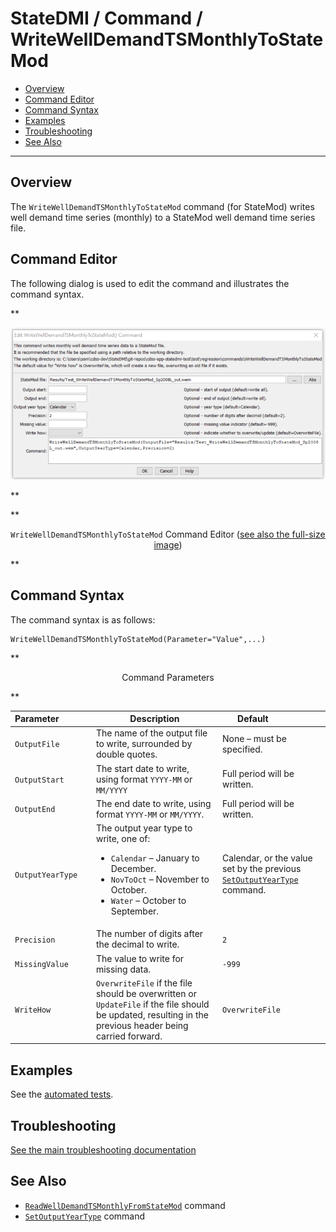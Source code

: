 # StateDMI / Command / WriteWellDemandTSMonthlyToStateMod #

* [Overview](#overview)
* [Command Editor](#command-editor)
* [Command Syntax](#command-syntax)
* [Examples](#examples)
* [Troubleshooting](#troubleshooting)
* [See Also](#see-also)

-------------------------

## Overview ##

The `WriteWellDemandTSMonthlyToStateMod` command (for StateMod)
writes well demand time series (monthly) to a StateMod well demand time series file.

## Command Editor ##

The following dialog is used to edit the command and illustrates the command syntax.

**<p style="text-align: center;">
![WriteWellDemandTSMonthlyToStateMod command editor](WriteWellDemandTSMonthlyToStateMod.png)
</p>**

**<p style="text-align: center;">
`WriteWellDemandTSMonthlyToStateMod` Command Editor (<a href="../WriteWellDemandTSMonthlyToStateMod.png">see also the full-size image</a>)
</p>**

## Command Syntax ##

The command syntax is as follows:

```text
WriteWellDemandTSMonthlyToStateMod(Parameter="Value",...)
```
**<p style="text-align: center;">
Command Parameters
</p>**

| **Parameter**&nbsp;&nbsp;&nbsp;&nbsp;&nbsp;&nbsp;&nbsp;&nbsp;&nbsp;&nbsp;&nbsp;&nbsp; | **Description** | **Default**&nbsp;&nbsp;&nbsp;&nbsp;&nbsp;&nbsp;&nbsp;&nbsp;&nbsp;&nbsp;&nbsp;&nbsp;&nbsp;&nbsp;&nbsp;&nbsp; |
| --------------|-----------------|----------------- |
| `OutputFile` | The name of the output file to write, surrounded by double quotes. | None – must be specified. |
| `OutputStart` | The start date to write, using format `YYYY-MM` or `MM/YYYY` | Full period will be written. |
| `OutputEnd` | The end date to write, using format `YYYY-MM` or `MM/YYYY`. | Full period will be written. |
| `OutputYearType` | The output year type to write, one of:<ul><li>`Calendar` – January to December.</li><li>`NovToOct` – November to October.</li><li>`Water` – October to September.</li></ul> | Calendar, or the value set by the previous [`SetOutputYearType`](../SetOutputYearType/SetOutputYearType.md) command. |
| `Precision` | The number of digits after the decimal to write. | `2` |
| `MissingValue` | The value to write for missing data. | `-999` |
| `WriteHow` | `OverwriteFile` if the file should be overwritten or `UpdateFile` if the file should be updated, resulting in the previous header being carried forward. | `OverwriteFile` |

## Examples ##

See the [automated tests](https://github.com/OpenCDSS/cdss-app-statedmi-test/tree/master/test/regression/commands/WriteWellDemandTSMonthlyToStateMod).

## Troubleshooting ##

[See the main troubleshooting documentation](../../troubleshooting/troubleshooting.md)

## See Also ##

* [`ReadWellDemandTSMonthlyFromStateMod`](../ReadWellDemandTSMonthlyFromStateMod/ReadWellDemandTSMonthlyFromStateMod.md) command
* [`SetOutputYearType`](../SetOutputYearType/SetOutputYearType.md) command
